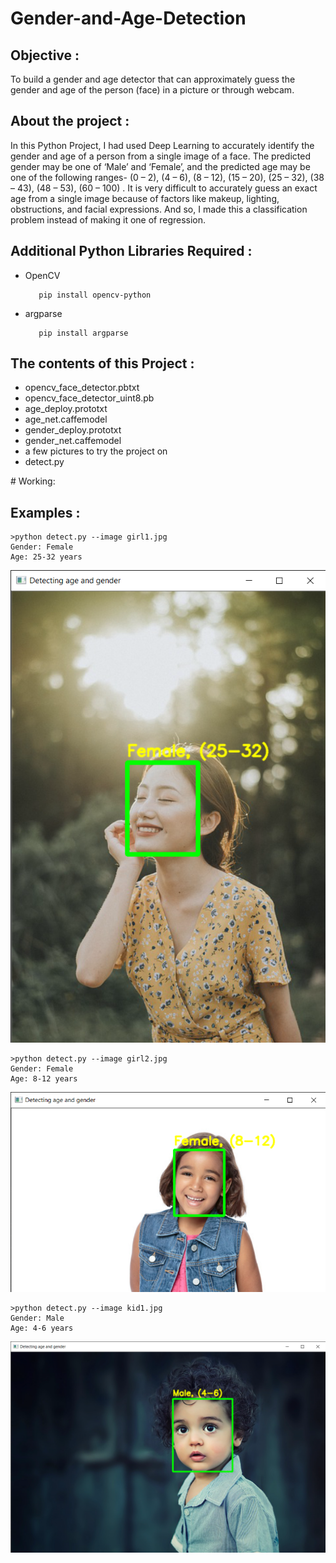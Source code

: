 # Gender-and-Age-Detection
<h2>Objective :</h2>
To build a gender and age detector that can approximately guess the gender and age of the person (face) in a picture or through webcam.

<h2> About the project :</h2>
In this Python Project, I had used Deep Learning to accurately identify the gender and age of a person from a single image of a face. The predicted gender may be one of ‘Male’ and ‘Female’, and the predicted age may be one of the following ranges- (0 – 2), (4 – 6), (8 – 12), (15 – 20), (25 – 32), (38 – 43), (48 – 53), (60 – 100) . It is very difficult to accurately guess an exact age from a single image because of factors like makeup, lighting, obstructions, and facial expressions. And so, I made this a classification problem instead of making it one of regression.
<h2>Additional Python Libraries Required :</h2>
<ul>
  <li>OpenCV</li>
  
       pip install opencv-python
</ul>
<ul>
 <li>argparse</li>
  
       pip install argparse
</ul>
<h2>The contents of this Project :</h2>
<ul>
  <li>opencv_face_detector.pbtxt</li>
  <li>opencv_face_detector_uint8.pb</li>
  <li>age_deploy.prototxt</li>
  <li>age_net.caffemodel</li>
  <li>gender_deploy.prototxt</li>
  <li>gender_net.caffemodel</li>
  <li>a few pictures to try the project on</li>
  <li>detect.py</li>
 </ul>
 # Working:
 <h2>Examples :</h2>
 
    >python detect.py --image girl1.jpg
    Gender: Female
    Age: 25-32 years
    
<img src="Detecting age and gender girl1.png">

    >python detect.py --image girl2.jpg
    Gender: Female
    Age: 8-12 years
    
<img src="Detecting age and gender girl2.png">

    >python detect.py --image kid1.jpg
    Gender: Male
    Age: 4-6 years    
    
<img src="Detecting age and gender kid1.png">
